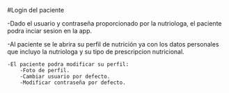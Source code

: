 #Login del paciente

-Dado el usuario y contraseña proporcionado por la nutriologa, el paciente podra inciar sesion en la app.

-Al paciente se le abrira su perfil de nutrición ya con los datos personales que incluyo la nutriologa y su tipo de prescripcion nutricional.

	-El paciente podra modificar su perfil:
		-Foto de perfil.
		-Cambiar usuario por defecto.
		-Modificar contraseña por defecto.


